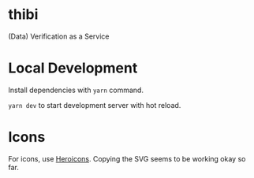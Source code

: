 # thibi
(Data) Verification as a Service

# Local Development

Install dependencies with `yarn` command.

`yarn dev` to start development server with hot reload.


# Icons

For icons, use [Heroicons](https://heroicons.com/). Copying the SVG seems to be working okay so far.